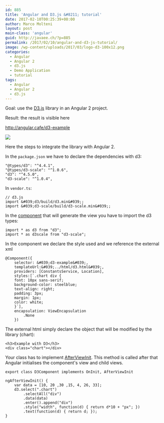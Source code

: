 ```yaml
---
id: 885
title: 'Angular and D3.js &#8211; tutorial'
date: 2017-02-10T00:25:39+00:00
author: Marco Molteni
layout: post
main-class: 'angular'
guid: http://javaee.ch/?p=885
permalink: /2017/02/10/angular-and-d3-js-tutorial/
image: /wp-content/uploads/2017/03/logo-d3-100x12.png
categories:
  - Angular
  - Angular 2
  - d3.js
  - Demo Application
  - tutorial
tags:
  - Angular
  - Angular 2
  - d3.js
---
```

Goal: use the [D3.js](https://d3js.org) library in an Angular 2 project.

Result: the result is visible here 

<http://angular.cafe/d3-example>

<img class="alignnone size-full wp-image-884" src="{{site.baseurl}}/assets/img/uploads/2017/02/Ohne-Titel.png?resize=842%2C484" data-recalc-dims="1" />

Here the steps to integrate the library with Angular 2.

In the `package.json` we have to declare the dependencies with d3:

    "@types/d3": "^4.4.1",
    "@types/d3-scale": "^1.0.6",
    "d3": "^4.5.0",
    "d3-scale": "^1.0.4",
    

In `vendor.ts`:

    // d3.js
    import &#039;d3/build/d3.min&#039;;
    import &#039;d3-scale/build/d3-scale.min&#039;;
    

In the [component](https://github.com/marco76/SpringAngular2TypeScript/blob/master/webClient/src/app/components/d3.component.ts) that will generate the view you have to import the d3 types:

    import * as d3 from "d3";
    import * as d3scale from "d3-scale";
    

In the component we declare the style used and we reference the external xml

    @Component({
        selector: &#039;d3-example&#039;,
        templateUrl:&#039;../html/d3.html&#039;,
        providers: [ConstantsService, Location],
        styles:[`.chart div {
        font: 10px sans-serif;
        background-color: steelblue;
        text-align: right;
        padding: 3px;
        margin: 1px;
        color: white;
        }`],
        encapsulation: ViewEncapsulation
            .None
        })
    
    

The external html simply declare the object that will be modified by the library (chart):

    <h3>Example with D3</h3>
    <div class="chart"></div>
    

Your class has to implement [AfterViewInit](https://angular.io/docs/ts/latest/guide/lifecycle-hooks.html). This method is called after that Angular initialises the component's view and child views.

`export class D3Component implements OnInit, AfterViewInit`

    ngAfterViewInit() {
        var data = [10, 20 ,30 ,15, 4, 26, 33];
        d3.select(".chart")
            .selectAll("div")
            .data(data)
            .enter().append("div")
            .style("width", function(d) { return d*10 + "px"; })
            .text(function(d) { return d; });
    }